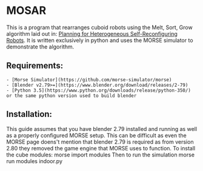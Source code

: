# MOSAR
This is a program that rearranges cuboid robots using the Melt, Sort, Grow algorithm laid out in: [Planning for Heterogeneous Self-Reconfiguring Robots](http://groups.csail.mit.edu/drl/publications/papers/MeltSortGrow.pdf">Reconfiguration). It is written exclusively in python and uses the MORSE simulator to demonstrate the algorithm.

Requirements:
------------

    - [Morse Simulator](https://github.com/morse-simulator/morse)
    - [Blender v2.79>=](https://www.blender.org/download/releases/2-79)
    - [Python 3.5](https://www.python.org/downloads/release/python-350/) or the same python version used to build blender

Installation:
-------------

This guide assumes that you have blender 2.79 installed and running as well as a properly configured MORSE setup. This can be difficult as even the MORSE page doens't mention that blender 2.79 is required as from version 2.80 they removed the game engine that MORSE uses to function.
To install the cube modules:
    morse import modules
Then to run the simulation
    morse run modules indoor.py
